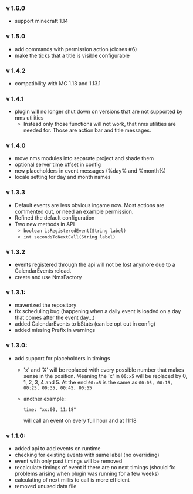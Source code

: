 ### v 1.6.0
- support minecraft 1.14

### v 1.5.0
- add commands with permission action (closes #6)
- make the ticks that a title is visible configurable

### v 1.4.2
- compatibility with MC 1.13 and 1.13.1

### v 1.4.1
- plugin will no longer shut down on versions that are not supported by nms utilities
  - Instead only those functions will not work, that nms utilities are needed for. Those are action bar and title messages.

### v 1.4.0
- move nms modules into separate project and shade them
- optional server time offset in config
- new placeholders in event messages (%day% and %month%)
- locale setting for day and month names

### v 1.3.3
- Default events are less obvious ingame now. Most actions are commented out, or need an example permission.
- Refined the default configuration
- Two new methods in API
  - `boolean isRegisteredEvent(String label)`
  - `int secondsToNextCall(String label)`

### v 1.3.2
- events registered through the api will not be lost anymore due to a CalendarEvents reload.
- create and use NmsFactory

### v 1.3.1:
- mavenized the repository
- fix scheduling bug (happening when a daily event is loaded on a day that comes after the event day...)
- added CalendarEvents to bStats (can be opt out in config)
- added missing Prefix in warnings

### v 1.3.0:
- add support for placeholders in timings
    - 'x' and 'X' will be replaced with every possible number that makes sense in the position. Meaning the 'x' in ``00:x5`` will be replaced by 0, 1, 2, 3, 4 and 5. At the end ``00:x5`` 
    is the same as ``00:05, 00:15, 00:25, 00:35, 00:45, 00:55``
    - another example:
    
        ``time: "xx:00, 11:18"``
    
        will call an event on every full hour and at 11:18
    
### v 1.1.0:
- added api to add events on runtime
- checking for existing events with same label (no overriding)
- event with only past timings will be removed
- recalculate timings of event if there are no next timings (should fix problems arising when plugin was running for a few weeks)
- calculating of next millis to call is more efficient
- removed unused data file